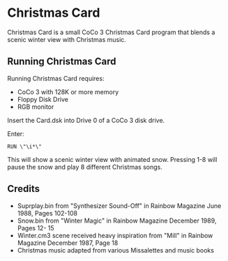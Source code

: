 # Christmas Card
Christmas Card is a small CoCo 3 Christmas Card program that blends a scenic
winter view with Christmas music.


## Running Christmas Card
Running Christmas Card requires:
* CoCo 3 with 128K or more memory
* Floppy Disk Drive
* RGB monitor

Insert the Card.dsk into Drive 0 of a CoCo 3 disk drive.

Enter:
```
RUN \"\i*\"
```
This will show a scenic winter view with animated snow. Pressing 1-8 will
pause the snow and play 8 different Christmas songs.


## Credits
* Suprplay.bin from "Synthesizer Sound-Off" in Rainbow Magazine June 1988,
  Pages 102-108
* Snow.bin from "Winter Magic" in Rainbow Magazine December 1989, Pages 12-
  15
* Winter.cm3 scene received heavy inspiration from "Mill" in Rainbow Magazine
  December 1987, Page 18
* Christmas music adapted from various Missalettes and music books
